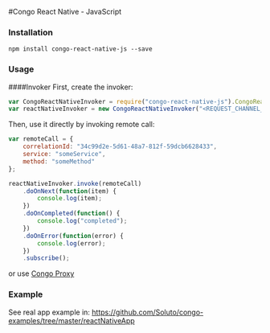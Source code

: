 #Congo React Native - JavaScript

### Installation
```npm install congo-react-native-js --save```

### Usage
####Invoker
First, create the invoker:
```javascript
var CongoReactNativeInvoker = require("congo-react-native-js").CongoReactNativeInvoker;
var reactNativeInvoker = new CongoReactNativeInvoker("<REQUEST_CHANNEL_NAME>", "<RESPONSE_CHANNEL_NAME>");
```
Then, use it directly by invoking remote call:
```javascript
var remoteCall = {
    correlationId: "34c99d2e-5d61-48a7-812f-59dcb6628433",
    service: "someService",
    method: "someMethod"
};

reactNativeInvoker.invoke(remoteCall)
    .doOnNext(function(item) {
        console.log(item);
    })
    .doOnCompleted(function() {
        console.log("completed");
    })
    .doOnError(function(error) {
        console.log(error);
    })
    .subscribe();
```
or use [Congo Proxy](https://github.com/Soluto/congo-proxy)

### Example
See real app example in: https://github.com/Soluto/congo-examples/tree/master/reactNativeApp


